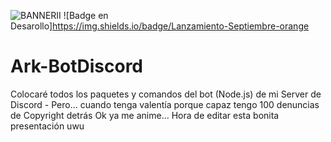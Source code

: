 ![BANNERII](https://github.com/ArkMaKnight/Ark-BotDiscord/assets/136038822/bce4322b-3161-4da0-a99b-fd0b0bd7a14a)
![Badge en Desarollo]https://img.shields.io/badge/Lanzamiento-Septiembre-orange
# Ark-BotDiscord
Colocaré todos los paquetes y comandos del bot (Node.js) de mi Server de Discord - Pero... cuando tenga valentía porque capaz tengo 100 denuncias de Copyright detrás
Ok ya me anime... Hora de editar esta bonita presentación uwu
